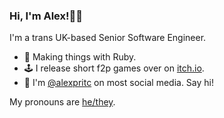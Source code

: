 ### Hi, I'm Alex!🧃🐀 

I'm a trans UK-based Senior Software Engineer.

- 🌱 Making things with Ruby.
- 🕹️ I release short f2p games over on [itch.io](https://alexpritc.itch.io/).
- 🔗 I'm [@alexpritc](https://alexpritc.carrd.co/) on most social media. Say hi!

My pronouns are [he/they](https://www.npr.org/2021/06/02/996319297/gender-identity-pronouns-expression-guide-lgbtq#:~:text=What%20does%20it%20mean%20if,those%20when%20referring%20to%20them.).
